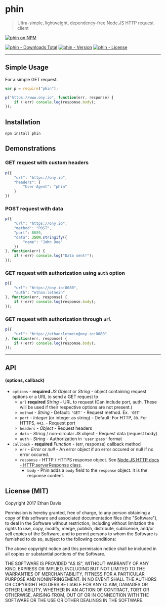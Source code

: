 # phin

> Ultra-simple, lightweight, dependency-free Node.JS HTTP request client

[![phin on NPM](https://nodei.co/npm/phin.png)](https://www.npmjs.com/package/phin)

[![phin - Downloads Total](https://img.shields.io/npm/dt/phin.svg)](https://www.npmjs.com/package/phin) [![phin - Version](https://img.shields.io/npm/v/phin.svg)](https://www.npmjs.com/package/phin) [![phin - License](https://img.shields.io/npm/l/phin.svg)](https://www.npmjs.com/package/phin)

---

## Simple Usage
For a simple GET request.

```javascript
var p = require("phin");

p("https://www.ony.io", function(err, response) {
	if (!err) console.log(response.body);
});
```


## Installation

```
npm install phin
```


## Demonstrations

### GET request with custom headers

```javascript
p({
	"url": "https://ony.io",
	"headers": {
		"User-Agent": "phin"
	}
})
```

### POST request with data

```javascript
p({
	"url": "https://ony.io",
	"method": "POST",
	"port": 8080,
	"data": JSON.stringify({
		"name": "John Doe"
	})
}, function(err) {
	if (!err) console.log("Data sent!");
});
```

### GET request with authorization using `auth` option

```javascript
p({
	"url": "https://ony.io:8080",
	"auth": "ethan:letmein"
}, function(err, response) {
	if (!err) console.log(response.body);
});
```

### GET request with authorization through `url`

```javascript
p({
	"url": "https://ethan:letmein@ony.io:8080"
}, function(err, response) {
	if (!err) console.log(response.body);
});
```


---

## API

#### (options, callback)

- `options` - **required** *JS Object* or *String* - object containing request options or a URL to send a GET request to
	- `url` **required** *String* - URL to request (Can include port, auth. These will be used if their respective options are not present.)
	- `method` - *String* - Default: `'GET'` - Request method. Ex. `'GET'`
	- `port` - *Integer* (or integer as string) - Default: For HTTP, `80`. For HTTPS, `443`. - Request port
	- `headers` - *Object* - Request headers
	- `data` - *String* / non-circular JS object - Request data (request body)
	- `auth` - *String* - Authorization in `'user:pass'` format
- `callback` - **required** *Function* - (err, response) callback method
	- `err` - *Error* or *null* - An error object if an error occured or null if no error occured.
	- `response` - HTTP / HTTPS response object. See [Node.JS HTTP docs - HTTP.serverResponse class](https://nodejs.org/dist/latest-v7.x/docs/api/http.html#http-class-http-serverresponse).
		- `body` - Phin adds a `body` field to the `response` object. It is the response content.


## License (MIT)

Copyright 2017 Ethan Davis

Permission is hereby granted, free of charge, to any person obtaining a copy of this software and associated documentation files (the "Software"), to deal in the Software without restriction, including without limitation the rights to use, copy, modify, merge, publish, distribute, sublicense, and/or sell copies of the Software, and to permit persons to whom the Software is furnished to do so, subject to the following conditions:

The above copyright notice and this permission notice shall be included in all copies or substantial portions of the Software.

THE SOFTWARE IS PROVIDED "AS IS", WITHOUT WARRANTY OF ANY KIND, EXPRESS OR IMPLIED, INCLUDING BUT NOT LIMITED TO THE WARRANTIES OF MERCHANTABILITY, FITNESS FOR A PARTICULAR PURPOSE AND NONINFRINGEMENT. IN NO EVENT SHALL THE AUTHORS OR COPYRIGHT HOLDERS BE LIABLE FOR ANY CLAIM, DAMAGES OR OTHER LIABILITY, WHETHER IN AN ACTION OF CONTRACT, TORT OR OTHERWISE, ARISING FROM, OUT OF OR IN CONNECTION WITH THE SOFTWARE OR THE USE OR OTHER DEALINGS IN THE SOFTWARE.
